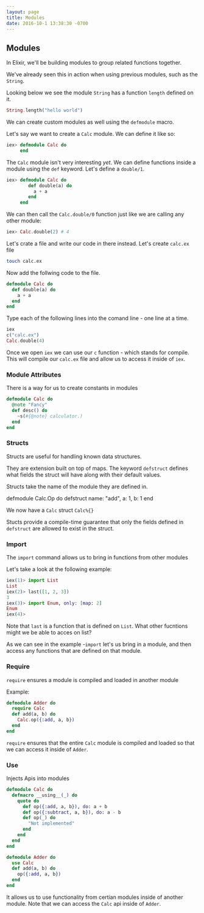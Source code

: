```yaml
---
layout: page
title: Modules
date: 2016-10-1 13:38:30 -0700
---
```


## Modules

In Elixir, we'll be building modules to group related functions together.

We've already seen this in action when using previous modules, such as the `String`.

Looking below we see the module `String` has a function `length` defined on it.

```elixir
String.length("hello world")
```

We can create custom modules as well using the `defmodule` macro.

Let's say we want to create a `Calc` module. We can define it like so:

```elixir
iex> defmodule Calc do
     end
```

The `Calc` module isn't very interesting _yet_. We can define functions inside a module using the `def` keyword. Let's define a `double/1`.

```elixir
iex> defmodule Calc do
        def double(a) do
          a + a
        end
     end
```

We can then call the `Calc.double/0` function just like we are calling any other module:

```elixir
iex> Calc.double(2) # 4
```
Let's crate a file and write our code in there instead. Let's create `calc.ex` file

```bash
touch calc.ex
```

Now add the follwing code to the file.

```elixir
defmodule Calc do
  def double(a) do
    a + a
  end
end
```
Type each of the following lines into the comand line - one line at a time.

```elixir
iex
c("calc.ex")
Calc.double(4)
```

Once we open `iex` we can use our `c` function - which stands for compile. This will compile our `calc.ex` file and allow us to access it inside of `iex`.

### Module Attributes

There is a way for us to create constants in modules

```elixir
defmodule Calc do
  @note "Fancy"
  def desc() do
    ~s(#{@note} calculator.)
  end
end
```

### Structs

Structs are useful for handling known data structures.

They are extension built on top of maps. The keyword `defstruct` defines what fields the struct will have along with their default values.

Structs take the name of the module they are defined in.

defmodule Calc.Op do
  defstruct name: "add", a: 1, b: 1
end

We now have a `Calc` struct `Calc%{}`

Stucts provide a compile-time guarantee that only the fields defined in `defstruct` are allowed to exist in the struct.

### Import

The `import` command allows us to bring in functions from other modules

Let's take a look at the following example:

```elixir
iex(1)> import List
List
iex(2)> last([1, 2, 3])
3
iex(3)> import Enum, only: [map: 2]
Enum
iex(4)>
```

Note that `last` is a function that is defined on `List`. What other fucntions might we be able to acces on list?

As we can see in the example -`import` let's us bring in a module, and then access any functions that are defined on that module.


### Require

`require` ensures a module is compiled and loaded in another module

Example:

```elixir
defmodule Adder do
  require Calc
  def add(a, b) do
    Calc.op({:add, a, b})
  end
end
```

`require` ensures that the entire `Calc` module is compiled and loaded so that we can access it inside of `Adder`.

### Use

Injects Apis into modules

```elixir
defmodule Calc do
  defmacro __using__(_) do
    quote do
      def op({:add, a, b}), do: a + b
      def op({:subtract, a, b}), do: a - b
      def op(_) do
        "Not implemented"
      end
    end
  end
end
```

```elixir
defmodule Adder do
  use Calc
  def add(a, b) do
    op({:add, a, b})
  end
end
```

It allows us to use functionality from certian modules inside of another module. Note that we can access the `Calc` api inside of `Adder`.

